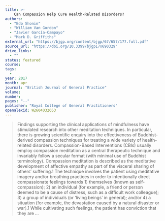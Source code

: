 ```yaml
---
title: >-
    Can Compassion Help Cure Health-Related Disorders?
authors:
  - "Edo Shonin"
  - "William Van Gordon"
  - "Javier García-Campayo"
  - "Mark D. Griffiths"
external_url: "https://bjgp.org/content/bjgp/67/657/177.full.pdf"
source_url: "https://doi.org/10.3399/bjgp17x690329"
drive_links:
  - ""
status: featured
course: 
tags:
  - 
year: 2017
month: apr
journal: "British Journal of General Practice"
volume: 
number: 
pages: "--"
publisher: "Royal College of General Practitioners"
openalexid: W2604032653
---
```


> Findings supporting the clinical applications of mindfulness have stimulated research into other meditation techniques.
> In particular, there is growing scientific enquiry into the effectiveness of Buddhist-derived compassion techniques for treating a wide variety of health-related disorders.
> Compassion-Based Interventions (CBIs) usually employ compassion meditation as a central therapeutic technique and invariably follow a secular format (with minimal use of Buddhist terminology).
> Compassion meditation is described as the meditative development of affective empathy as part of the visceral sharing of others’ suffering.1 The technique involves the patient using meditative imagery and/or breathing practices in order to intentionally direct compassionate feelings towards 1) themselves (known as self-compassion); 2) an individual (for example, a friend or person deemed to be a cause of distress, such as a difficult work colleague); 3) a group of individuals (or ‘living beings’ in general); and/or 4) a situation (for example, the devastation caused by a natural disaster or war).1 While cultivating such feelings, the patient has conviction that they are …

